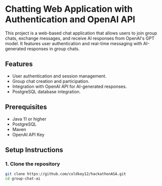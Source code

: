 # Chatting Web Application with Authentication and OpenAI API

This project is a web-based chat application that allows users to join group chats, exchange messages, and receive AI responses from OpenAI's GPT model. It features user authentication and real-time messaging with AI-generated responses in group chats.

## Features
- User authentication and session management.
- Group chat creation and participation.
- Integration with OpenAI API for AI-generated responses.
- PostgreSQL database integration.

## Prerequisites
- Java 11 or higher
- PostgreSQL
- Maven
- OpenAI API Key

## Setup Instructions

### 1. Clone the repository
```bash
git clone https://github.com/coldkey12/hackathonASA.git
cd group-chat-ai
